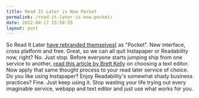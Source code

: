 ```yaml
---
title: Read It Later is Now Pocket
permalink: /read-it-later-is-now-pocket/
date: 2012-04-17 15:58:55
layout: post
---
```


So Read It Later [have rebranded themselves]()[ as "Pocket". New interface, cross platform and free. Great, so we can all quit Instapaper or Readability now, right? No. Just stop. Before everyone starts jumping ship from one service to another, [read this article by Brett Kelly](http://nerdgap.com/the-buyers-guide-for-minimalist-writing-apps/) on choosing a text editor. Now apply that same thought process to your read later service of choice. Do you like using Instapaper? Enjoy Readability's somewhat shady business practices? Fine. Just keep using it. Stop wasting your life trying out every imaginable service, webapp and text editor and just use what works for you.